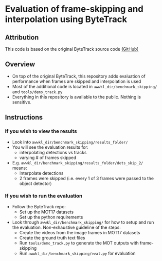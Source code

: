 # Evaluation of frame-skipping and interpolation using ByteTrack

## Attribution
This code is based on the original ByteTrack source code [(GitHub)](https://github.com/ifzhang/ByteTrack)

## Overview
- On top of the original ByteTrack, this repository adds evaluation of performance when frames are skipped and interpolation is used
- Most of the additional code is located in `awwkl_dir/benchmark_skipping/` and `tools/demo_track.py`
- Everything in this repository is available to the public. Nothing is sensitive.

## Instructions

### If you wish to view the results
- Look into `awwkl_dir/benchmark_skipping/results_folder/`
- You will see the evaluation results for:
   - interpolating detections vs tracks
   - varying # of frames skipped
- E.g. `awwkl_dir/benchmark_skipping/results_folder/dets_skip_2/` means:
   - Interpolate detections
   - 2 frames were skipped (i.e. every 1 of 3 frames were passed to the object detector)

### If you wish to run the evaluation
- Follow the ByteTrack repo:
   - Set up the MOT17 datasets
   - Set up the python requirements
- Look through `awwkl_dir/benchmark_skipping/` for how to setup and run the evaluation. Non-exhaustive guideline of the steps:
   - Create the videos from the image frames in MOT17 datasets
   - Create the ground truth text files
   - Run `tools/demo_track.py` to generate the MOT outputs with frame-skipping
   - Run `awwkl_dir/benchmark_skipping/eval.py` for evaluation